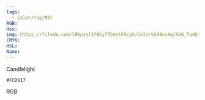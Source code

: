 ```yaml
---
tags:
  - Color/Tag/NTC
RGB:
Hex:
img: https://filedn.com/l0hpzxl1f01yT7GHxtF8cyk/Color%20Snake/SVG_Tumb%20Mass%20No%20Name/FCD917.svg
CMYK:
HSL:
Name:
---
```

Candlelight
```palette
#FCD917
```
RGB
